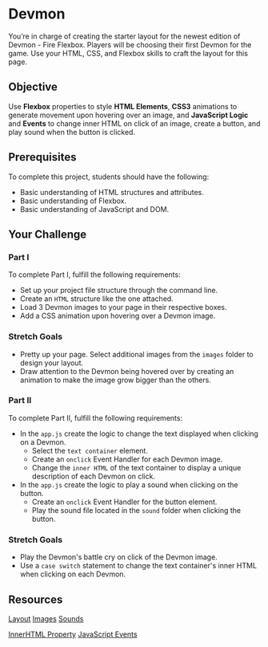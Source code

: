 # Devmon

You’re in charge of creating the starter layout for the newest edition of Devmon - Fire Flexbox. Players will be choosing their first Devmon for the game. Use your HTML, CSS, and Flexbox skills to craft the layout for this page.  

## Objective

Use **Flexbox** properties to style **HTML Elements**, **CSS3** animations to generate movement upon hovering over an image, and **JavaScript Logic** and **Events** to change inner HTML on click of an image, create a button, and play sound when the button is clicked.

## Prerequisites

To complete this project, students should have the following:
* Basic understanding of HTML structures and attributes.
* Basic understanding of Flexbox.
* Basic understanding of JavaScript and DOM.

## Your Challenge

### Part I

To complete Part I, fulfill the following requirements:
* Set up your project file structure through the command line.
* Create an `HTML` structure like the one attached.  
* Load 3 Devmon images to your page in their respective boxes.
* Add a CSS animation upon hovering over a Devmon image.

### Stretch Goals

* Pretty up your page. Select additional images from the `images` folder to design your layout.
* Draw attention to the Devmon being hovered over by creating an animation to make the image grow bigger than the others.

### Part II

To complete Part II, fulfill the following requirements:
* In the `app.js` create the logic to change the text displayed when clicking on a Devmon.
  * Select the `text container` element.
  * Create an `onclick` Event Handler for each Devmon image.
  * Change the `inner HTML` of the text container to display a unique description of each Devmon on click.
* In the `app.js` create the logic to play a sound when clicking on the button.
  * Create an `onclick` Event Handler for the button element.
  * Play the sound file located in the `sound` folder when clicking the button.  

### Stretch Goals

* Play the Devmon's battle cry on click of the Devmon image.
* Use a `case switch` statement to change the text container's inner HTML when clicking on each Devmon.

## Resources
[Layout]()
[Images]()
[Sounds]()

[InnerHTML Property](https://www.w3schools.com/jsref/prop_html_innerhtml.asp)
[JavaScript Events](https://www.w3schools.com/js/js_htmldom_events.asp)
